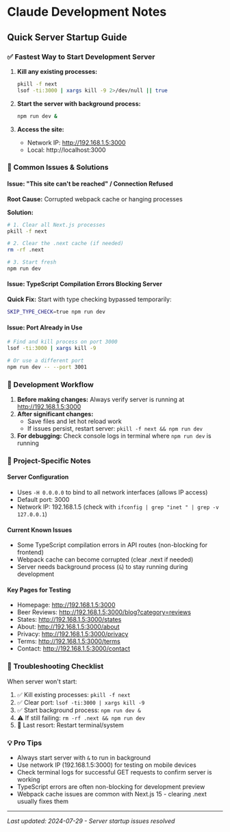 # Claude Development Notes

## Quick Server Startup Guide

### ✅ Fastest Way to Start Development Server

1. **Kill any existing processes:**
   ```bash
   pkill -f next
   lsof -ti:3000 | xargs kill -9 2>/dev/null || true
   ```

2. **Start the server with background process:**
   ```bash
   npm run dev &
   ```

3. **Access the site:**
   - Network IP: http://192.168.1.5:3000
   - Local: http://localhost:3000

### 🚨 Common Issues & Solutions

#### Issue: "This site can't be reached" / Connection Refused
**Root Cause:** Corrupted webpack cache or hanging processes

**Solution:**
```bash
# 1. Clear all Next.js processes
pkill -f next

# 2. Clear the .next cache (if needed)
rm -rf .next

# 3. Start fresh
npm run dev
```

#### Issue: TypeScript Compilation Errors Blocking Server
**Quick Fix:** Start with type checking bypassed temporarily:
```bash
SKIP_TYPE_CHECK=true npm run dev
```

#### Issue: Port Already in Use
```bash
# Find and kill process on port 3000
lsof -ti:3000 | xargs kill -9

# Or use a different port
npm run dev -- --port 3001
```

### 📝 Development Workflow

1. **Before making changes:** Always verify server is running at http://192.168.1.5:3000
2. **After significant changes:** 
   - Save files and let hot reload work
   - If issues persist, restart server: `pkill -f next && npm run dev`
3. **For debugging:** Check console logs in terminal where `npm run dev` is running

### 🔧 Project-Specific Notes

#### Server Configuration
- Uses `-H 0.0.0.0` to bind to all network interfaces (allows IP access)
- Default port: 3000
- Network IP: 192.168.1.5 (check with `ifconfig | grep "inet " | grep -v 127.0.0.1`)

#### Current Known Issues
- Some TypeScript compilation errors in API routes (non-blocking for frontend)
- Webpack cache can become corrupted (clear .next if needed)
- Server needs background process (`&`) to stay running during development

#### Key Pages for Testing
- Homepage: http://192.168.1.5:3000
- Beer Reviews: http://192.168.1.5:3000/blog?category=reviews
- States: http://192.168.1.5:3000/states
- About: http://192.168.1.5:3000/about
- Privacy: http://192.168.1.5:3000/privacy
- Terms: http://192.168.1.5:3000/terms
- Contact: http://192.168.1.5:3000/contact

### 🎯 Troubleshooting Checklist

When server won't start:
1. ✅ Kill existing processes: `pkill -f next`
2. ✅ Clear port: `lsof -ti:3000 | xargs kill -9`
3. ✅ Start background process: `npm run dev &`
4. ⚠️ If still failing: `rm -rf .next && npm run dev`
5. 🔄 Last resort: Restart terminal/system

### 💡 Pro Tips

- Always start server with `&` to run in background
- Use network IP (192.168.1.5:3000) for testing on mobile devices
- Check terminal logs for successful GET requests to confirm server is working
- TypeScript errors are often non-blocking for development preview
- Webpack cache issues are common with Next.js 15 - clearing .next usually fixes them

---
*Last updated: 2024-07-29 - Server startup issues resolved*